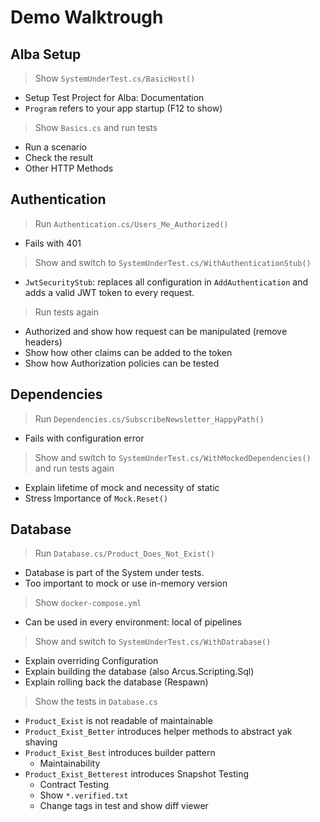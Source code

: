 # Demo Walktrough

## Alba Setup

> Show `SystemUnderTest.cs/BasicHost()`

- Setup Test Project for Alba: Documentation
- `Program` refers to your app startup (F12 to show)

> Show `Basics.cs` and run tests

- Run a scenario
- Check the result
- Other HTTP Methods

## Authentication

> Run `Authentication.cs/Users_Me_Authorized()`

- Fails with 401

> Show and switch to `SystemUnderTest.cs/WithAuthenticationStub()`

- `JwtSecurityStub`: replaces all configuration in `AddAuthentication` and
  adds a valid JWT token to every request.

> Run tests again

- Authorized and show how request can be manipulated (remove headers)
- Show how other claims can be added to the token
- Show how Authorization policies can be tested

## Dependencies

> Run `Dependencies.cs/SubscribeNewsletter_HappyPath()`

- Fails with configuration error

> Show and switch to `SystemUnderTest.cs/WithMockedDependencies()`
> and run tests again

- Explain lifetime of mock and necessity of static
- Stress Importance of `Mock.Reset()`

## Database

> Run `Database.cs/Product_Does_Not_Exist()`

- Database is part of the System under tests.
- Too important to mock or use in-memory version

> Show `docker-compose.yml`

- Can be used in every environment: local of pipelines

> Show and switch to `SystemUnderTest.cs/WithDatrabase()`

- Explain overriding Configuration
- Explain building the database (also Arcus.Scripting.Sql)
- Explain rolling back the database (Respawn)

> Show the tests in `Database.cs`

- `Product_Exist` is not readable of maintainable
- `Product_Exist_Better` introduces helper methods to abstract yak shaving
- `Product_Exist_Best` introduces builder pattern
  - Maintainability
- `Product_Exist_Betterest` introduces Snapshot Testing
  - Contract Testing
  - Show `*.verified.txt`
  - Change tags in test and show diff viewer